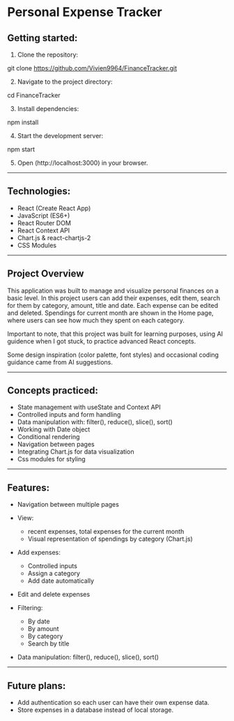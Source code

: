 
# Personal Expense Tracker


## Getting started:

1. Clone the repository: 

git clone https://github.com/Vivien9964/FinanceTracker.git


2. Navigate to the project directory:

cd FinanceTracker

3. Install dependencies:

npm install


4. Start the development server:

npm start

5. Open 
(http://localhost:3000) in your browser.

---

## Technologies: 

- React (Create React App)
- JavaScript (ES6+)
- React Router DOM
- React Context API
- Chart.js & react-chartjs-2
- CSS Modules

---

## Project Overview

This application was built to manage and visualize personal finances on a basic level.
In this project users can add their expenses, edit them, search for them by category, amount, title and date. Each expense can be edited and deleted.
Spendings for current month are shown in the Home page, where users can see how much they spent on each category.

Important to note, that this project was built for learning purposes, using AI guidence when I got stuck, to practice advanced React concepts.

Some design inspiration (color palette, font styles) and occasional coding guidance came from AI suggestions.

---

## Concepts practiced: 

- State management with useState and Context API
- Controlled inputs and form handling
- Data manipulation with: filter(), reduce(), slice(), sort()
- Working with Date object
- Conditional rendering
- Navigation between pages
- Integrating Chart.js for data visualization
- Css modules for styling 

---

## Features:

 * Navigation between multiple pages
 * View: 
    - recent expenses, total expenses for the current month
    - Visual representation of spendings by category (Chart.js)

 * Add expenses:
    - Controlled inputs
    - Assign a category
    - Add date automatically

 * Edit and delete expenses

 * Filtering:
    - By date
    - By amount
    - By category
    - Search by title

 * Data manipulation: filter(), reduce(), slice(), sort()

---

## Future plans: 

- Add authentication so each user can have their own expense data.
- Store expenses in a database instead of local storage.
